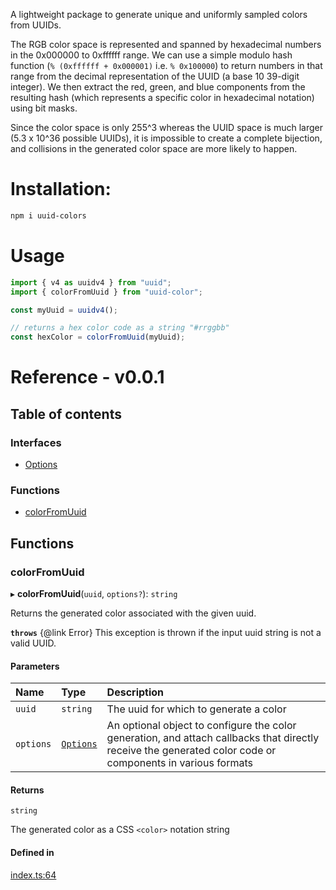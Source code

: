 A lightweight package to generate unique and uniformly sampled colors from UUIDs.

The RGB color space is represented and spanned by hexadecimal numbers in the 0x000000 to 0xffffff range. We can use a simple modulo hash function (`% (0xffffff + 0x000001)` i.e. `% 0x100000`) to return numbers in that range from the decimal representation of the UUID (a base 10 39-digit integer). We then extract the red, green, and blue components from the resulting hash (which represents a specific color in hexadecimal notation) using bit masks.

Since the color space is only 255^3 whereas the UUID space is much larger (5.3 x 10^36 possible UUIDs), it is impossible to create a complete bijection, and collisions in the generated color space are more likely to happen.

# Installation:

```sh
npm i uuid-colors
```

# Usage

```js
import { v4 as uuidv4 } from "uuid";
import { colorFromUuid } from "uuid-color";

const myUuid = uuidv4();

// returns a hex color code as a string "#rrggbb"
const hexColor = colorFromUuid(myUuid);
```

# Reference - v0.0.1

## Table of contents

### Interfaces

- [Options](docs/build/interfaces/Options.md)

### Functions

- [colorFromUuid](docs/build/README.md#colorfromuuid)

## Functions

### colorFromUuid

▸ **colorFromUuid**(`uuid`, `options?`): `string`

Returns the generated color associated with the given uuid.

**`throws`** {@link Error}
This exception is thrown if the input uuid string is not a valid UUID.

#### Parameters

| Name | Type | Description |
| :------ | :------ | :------ |
| `uuid` | `string` | The uuid for which to generate a color |
| `options` | [`Options`](docs/build/interfaces/Options.md) | An optional object to configure the color generation, and attach callbacks that directly receive the generated color code or components in various formats |

#### Returns

`string`

The generated color as a CSS `<color>` notation string

#### Defined in

[index.ts:64](https://github.com/loucadufault/uuid-color/blob/30a3faf/src/index.ts#L64)
